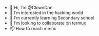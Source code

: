 - 👋 Hi, I’m @ClownDan
- 👀 I’m interested in the hacking world
- 🌱 I’m currently learning Secondary school
- 💞️ I’m looking to collaborate on termux
- 📫 How to reach me:no

<!---
Kevodan/Kevodan is a students are learning about the world of hacking special Knowledge of a lot of theory repository because its `README.md` (this file) appears on your GitHub profile.
You can click the Preview link to take a look at your changes.
--->

